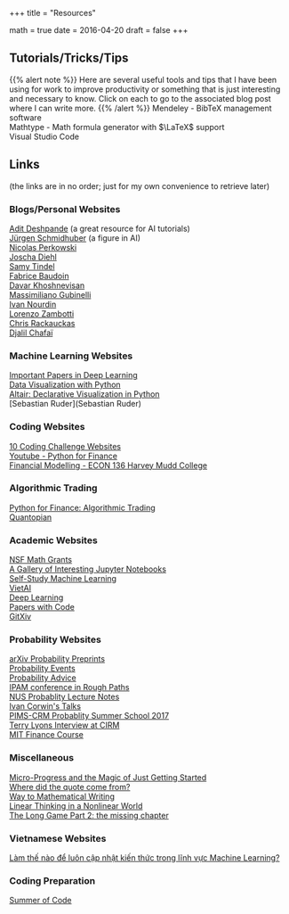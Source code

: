 +++
title = "Resources"

math = true
date = 2016-04-20
draft = false
+++

## Tutorials/Tricks/Tips

{{% alert note %}}
Here are several useful tools and tips that I have been using for work to improve productivity or something that is just interesting and necessary to know. Click on each to go to the associated blog post where I can write more.
{{% /alert %}}
Mendeley - BibTeX management software  
Mathtype - Math formula generator with $\LaTeX$ support  
Visual Studio Code



## Links
(the links are in no order; just for my own convenience to retrieve later)

### Blogs/Personal Websites
[Adit Deshpande](https://adeshpande3.github.io/adeshpande3.github.io/) (a great resource for AI tutorials)  
[Jürgen Schmidhuber](http://people.idsia.ch/~juergen/) (a figure in AI)  
[Nicolas Perkowski](https://www.mathematik.hu-berlin.de/de/forschung/forschungsgebiete/stochastik/stoch-employees/hp-perkowski/teaching)  
[Joscha Diehl](http://personal-homepages.mis.mpg.de/diehl/)  
[Samy Tindel](https://www.math.purdue.edu/~stindel/)  
[Fabrice Baudoin](https://sites.google.com/site/fabricebaudoinwebpage/)  
[Davar Khoshnevisan](http://www.math.utah.edu/~davar/publications.html)  
[Massimiliano Gubinelli](https://www.iam.uni-bonn.de/abteilung-gubinelli/teaching/)  
[Ivan Nourdin](https://sites.google.com/site/ivannourdin/home)  
[Lorenzo Zambotti](http://www.lpsm.paris/dw/doku.php?id=users:zambotti:index)  
[Chris Rackauckas](http://chrisrackauckas.com/)  
[Djalil Chafaï](http://djalil.chafai.net/blog/)  

### Machine Learning Websites

[Important Papers in Deep Learning](/post/deep_learning_papers)  
[Data Visualization with Python](https://towardsdatascience.com/the-next-level-of-data-visualization-in-python-dd6e99039d5e)  
[Altair: Declarative Visualization in Python](https://altair-viz.github.io/)  
[Sebastian Ruder](Sebastian Ruder)  

### Coding Websites
[10 Coding Challenge Websites](https://medium.com/coderbyte/the-10-best-coding-challenge-websites-for-2018-12b57645b654)  
[Youtube - Python for Finance](https://www.youtube.com/playlist?list=PLQVvvaa0QuDcOdF96TBtRtuQksErCEBYZ)  
[Financial Modelling - ECON 136 Harvey Mudd College](https://www.palmislandtraders.com/econ136/e136lit.htm)  

### Algorithmic Trading 
[Python for Finance: Algorithmic Trading](https://www.datacamp.com/community/tutorials/finance-python-trading)  
[Quantopian](https://www.quantopian.com/lectures)  

### Academic Websites

[NSF Math Grants](https://www.nsf.gov/awards/award_visualization.jsp?org=DMS)  
[A Gallery of Interesting Jupyter Notebooks](https://github.com/jupyter/jupyter/wiki/a-gallery-of-interesting-jupyter-notebooks)  
[Self-Study Machine Learning](https://www.quora.com/What-are-your-recommendations-for-self-studying-machine-learning)  
[VietAI](https://github.com/lampts/vietai)  
[Deep Learning](https://github.com/ChristosChristofidis/awesome-deep-learning#papers)  
[Papers with Code](https://paperswithcode.com/)   
[GitXiv](http://www.gitxiv.com/)  

### Probability Websites
[arXiv Probability Preprints](https://arxiv.org/list/math.PR/recent)  
[Probability Events](http://www.math.columbia.edu/department/probability/seminar/upcoming_new.html)  
[Probability Advice](https://web.math.rochester.edu/people/faculty/cmlr/advice.md)  
[IPAM conference in Rough Paths](http://www.ipam.ucla.edu/programs/workshops/rough-paths-theory-and-applications/?tab=schedule)  
[NUS Probablity Lecture Notes](http://www.math.nus.edu.sg/~matsr/teaching.html)  
[Ivan Corwin's Talks](https://www.msri.org/people/20600)  
[PIMS-CRM Probablity Summer School 2017](http://www.math.ubc.ca/Links/ssprob17/)  
[Terry Lyons Interview at CIRM](https://www.youtube.com/watch?v=BTNxqucKjbs)  
[MIT Finance Course](https://www.youtube.com/playlist?list=PLUl4u3cNGP63B2lDhyKOsImI7FjCf6eDW)  

### Miscellaneous
[Micro-Progress and the Magic of Just Getting Started](https://www.nytimes.com/2018/01/22/smarter-living/micro-progress.html)  
[Where did the quote come from?](https://quoteinvestigator.com/)  
[Way to Mathematical Writing](http://tex.loria.fr/typographie/mathwriting.pdf)  
[Linear Thinking in a Nonlinear World](https://hbr.org/2017/05/linear-thinking-in-a-nonlinear-world)  
[The Long Game Part 2: the missing chapter](https://vimeo.com/channels/staffpicks/87448006)  

### Vietnamese Websites
[Làm thế nào để luôn cập nhật kiến thức trong lĩnh vực Machine Learning?](https://viblo.asia/p/question-lam-the-nao-de-luon-cap-nhat-kien-thuc-trong-linh-vuc-machine-learning-maGK7mBxlj2) 

### Coding Preparation
[Summer of Code](https://summerofcode.withgoogle.com/)  

